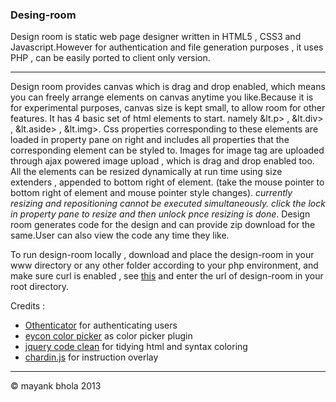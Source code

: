 ### Desing-room

Design room is static web page designer written in HTML5 , CSS3 and Javascript.However for authentication and 
file generation purposes , it uses PHP  , can be easily ported to client only version.

---

Design room provides canvas which is drag and drop enabled, which means you can freely arrange elements
on canvas anytime you like.Because it is for experimental purposes, canvas size is kept small, to allow room 
for other features.
It has 4 basic set of html elements to start. namely &lt.p&gt; , &lt.div&gt; , &lt.aside&gt; ,  &lt.img&gt;.
Css properties corresponding to these elements are loaded in property pane on right and includes all properties that 
the corresponding element can be styled to.
Images for image tag are uploaded through ajax powered image upload , which is drag and drop enabled too.
All the elements can be resized dynamically at run time using size extenders , appended to bottom right of element.
(take the mouse pointer to bottom right of element and mouse pointer style changes).
*currently resizing and repositioning cannot be executed simultaneously. click the lock in property pane to resize and then unlock pnce resizing is done*.
Design room generates code for the design and can provide zip download for the same.User can also view the code any time they like.

To run design-room locally , download and place the design-room in your www directory or any other folder according to your php environment,
and make sure curl is enabled , see [this](http://www.tomjepson.co.uk/enabling-curl-in-php-php-ini-wamp-xamp-ubuntu/) and enter the url of design-room in your root directory.

Credits :  

* [Othenticator](https://github.com/psych0der/Othenticator) for authenticating users 
* [eycon color picker](http://www.eyecon.ro/colorpicker/) as color picker plugin
* [jquery code clean](https://code.google.com/p/jquery-clean/) for tidying html and syntax coloring
* [chardin.js](https://github.com/heelhook/chardin.js) for instruction overlay



---
&copy; mayank bhola 2013
